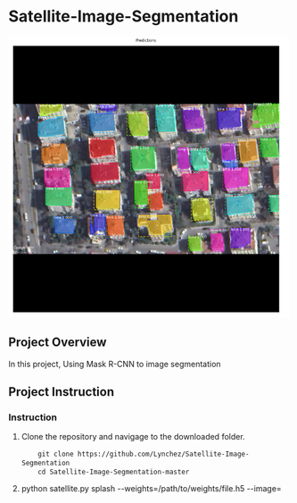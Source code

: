 # Satellite-Image-Segmentation
[//]: # (Image Reference)

[img]: ./assets/1.png "SLAM"

![SLAM][img]

## Project Overview

In this project, Using Mask R-CNN to image segmentation

## Project Instruction

### Instruction

1. Clone the repository and navigage to the downloaded folder.
	```
		git clone https://github.com/Lynchez/Satellite-Image-Segmentation
		cd Satellite-Image-Segmentation-master
	```
2.  python satellite.py splash --weights=/path/to/weights/file.h5 --image=<URL or path to file>

